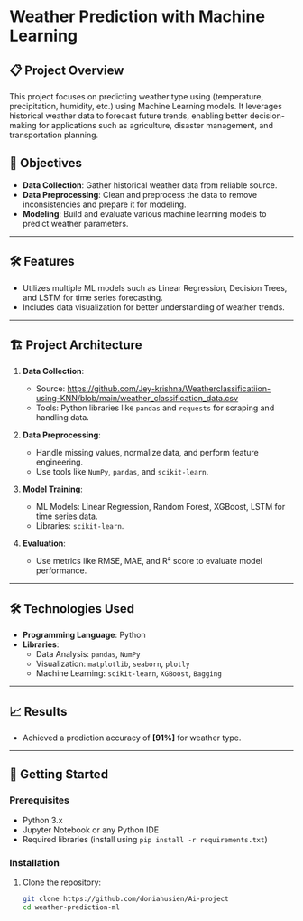 # Weather Prediction with Machine Learning

## 📋 Project Overview

This project focuses on predicting weather type using (temperature, precipitation, humidity, etc.) using Machine Learning models. It leverages historical weather data to forecast future trends, enabling better decision-making for applications such as agriculture, disaster management, and transportation planning.

## 🎯 Objectives

- **Data Collection**: Gather historical weather data from reliable source.
- **Data Preprocessing**: Clean and preprocess the data to remove inconsistencies and prepare it for modeling.
- **Modeling**: Build and evaluate various machine learning models to predict weather parameters.

---

## 🛠️ Features

- Utilizes multiple ML models such as Linear Regression, Decision Trees, and LSTM for time series forecasting.
- Includes data visualization for better understanding of weather trends.

---

## 🏗️ Project Architecture

1. **Data Collection**:
   - Source: https://github.com/Jey-krishna/Weatherclassificatiion-using-KNN/blob/main/weather_classification_data.csv
   - Tools: Python libraries like `pandas` and `requests` for scraping and handling data.
   
2. **Data Preprocessing**:
   - Handle missing values, normalize data, and perform feature engineering.
   - Use tools like `NumPy`, `pandas`, and `scikit-learn`.

3. **Model Training**:
   - ML Models: Linear Regression, Random Forest, XGBoost, LSTM for time series data.
   - Libraries: `scikit-learn`.

4. **Evaluation**:
   - Use metrics like RMSE, MAE, and R² score to evaluate model performance.


---

## 🛠️ Technologies Used

- **Programming Language**: Python  
- **Libraries**: 
  - Data Analysis: `pandas`, `NumPy`
  - Visualization: `matplotlib`, `seaborn`, `plotly`
  - Machine Learning: `scikit-learn`, `XGBoost`, `Bagging`

---

## 📈 Results

- Achieved a prediction accuracy of **[91%]** for weather type.


---

## 🚀 Getting Started

### Prerequisites

- Python 3.x
- Jupyter Notebook or any Python IDE
- Required libraries (install using `pip install -r requirements.txt`)

### Installation

1. Clone the repository:
   ```bash
   git clone https://github.com/doniahusien/Ai-project
   cd weather-prediction-ml
